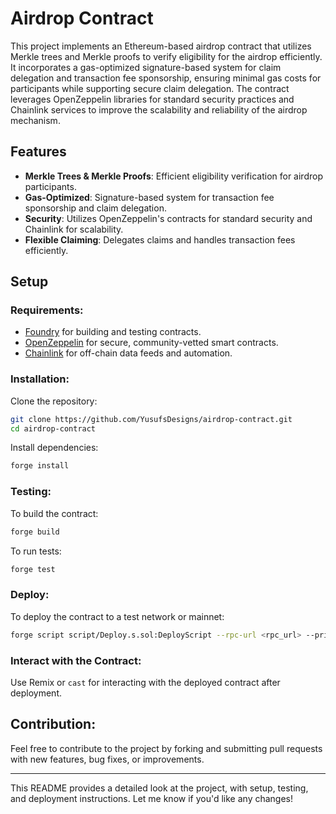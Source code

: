 # Airdrop Contract

This project implements an Ethereum-based airdrop contract that utilizes Merkle trees and Merkle proofs to verify eligibility for the airdrop efficiently. It incorporates a gas-optimized signature-based system for claim delegation and transaction fee sponsorship, ensuring minimal gas costs for participants while supporting secure claim delegation. The contract leverages OpenZeppelin libraries for standard security practices and Chainlink services to improve the scalability and reliability of the airdrop mechanism.

## Features
- **Merkle Trees & Merkle Proofs**: Efficient eligibility verification for airdrop participants.
- **Gas-Optimized**: Signature-based system for transaction fee sponsorship and claim delegation.
- **Security**: Utilizes OpenZeppelin's contracts for standard security and Chainlink for scalability.
- **Flexible Claiming**: Delegates claims and handles transaction fees efficiently.

## Setup

### Requirements:
- [Foundry](https://book.getfoundry.sh/) for building and testing contracts.
- [OpenZeppelin](https://openzeppelin.com/contracts/) for secure, community-vetted smart contracts.
- [Chainlink](https://chain.link/) for off-chain data feeds and automation.

### Installation:
Clone the repository:
```bash
git clone https://github.com/YusufsDesigns/airdrop-contract.git
cd airdrop-contract
```

Install dependencies:
```bash
forge install
```

### Testing:
To build the contract:
```bash
forge build
```

To run tests:
```bash
forge test
```

### Deploy:
To deploy the contract to a test network or mainnet:
```bash
forge script script/Deploy.s.sol:DeployScript --rpc-url <rpc_url> --private-key <your_private_key>
```

### Interact with the Contract:
Use Remix or `cast` for interacting with the deployed contract after deployment.

## Contribution:
Feel free to contribute to the project by forking and submitting pull requests with new features, bug fixes, or improvements.

---

This README provides a detailed look at the project, with setup, testing, and deployment instructions. Let me know if you'd like any changes!
